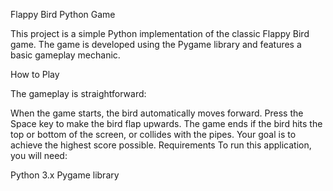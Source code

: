  Flappy Bird Python Game

This project is a simple Python implementation of the classic Flappy Bird game. The game is developed using the Pygame library and features a basic gameplay mechanic.


  How to Play
  
The gameplay is straightforward:

When the game starts, the bird automatically moves forward.
Press the Space key to make the bird flap upwards.
The game ends if the bird hits the top or bottom of the screen, or collides with the pipes.
Your goal is to achieve the highest score possible.
 Requirements
  To run this application, you will need:

Python 3.x
Pygame library
